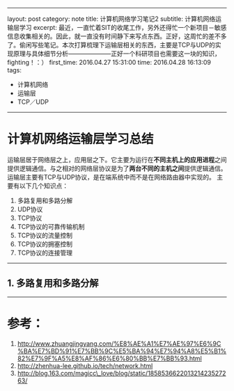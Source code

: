 ---- 
layout: post
category: note
title: 计算机网络学习笔记2
subtitle: 计算机网络运输层学习
excerpt: 最近，一直忙着SIT的收尾工作，另外还得忙一个新项目－敏感信息收集相关的。因此，就一直没有时间静下来写点东西。正好，这周忙的差不多了。偷闲写些笔记。本次打算梳理下运输层相关的东西，主要是TCP与UDP的实现原理与具体细节分析———————正好一个科研项目也需要这一块的知识，fighting！：）
first\_time: 2016.04.27 15:31:00
time: 2016.04.28 16:13:09
tags:
- 计算机网络
- 运输层
- TCP／UDP

---- 

# 计算机网络运输层学习总结
运输层居于网络层之上，应用层之下。它主要为运行在**不同主机上的应用进程**之间提供逻辑通信。与之相对的网络层协议是为了**两台不同的主机之间**提供逻辑通信。
运输层主要有TCP与UDP协议，是在端系统中而不是在网络路由器中实现的。
主要有以下几个知识点：
1. 多路复用和多路分解
 2. UDP协议
 3. TCP协议
 4. TCP协议的可靠传输机制
 5. TCP协议的流量控制
 6. TCP协议的拥塞控制
 7. TCP协议的连接管理

---- 
## 1. 多路复用和多路分解


---- 
# 参考：
1. http://www.zhuangjingyang.com/%E8%AE%A1%E7%AE%97%E6%9C%BA%E7%BD%91%E7%BB%9C%E5%BA%94%E7%94%A8%E5%B1%82%E7%9F%A5%E8%AF%86%E6%80%BB%E7%BB%93.html
2. http://zhenhua-lee.github.io/tech/network.html
3. http://blog.163.com/magicc\_love/blog/static/185853662201321423527263/